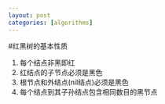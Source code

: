 ```yaml
---
layout: post
categories: [algorithms]
---
```

#红黑树的基本性质

1. 每个结点非黑即红
2. 红结点的子节点必须是黑色
3. 根节点和外结点(nil结点)必须是黑色
4. 每个结点到其子孙结点包含相同数目的黑节点


